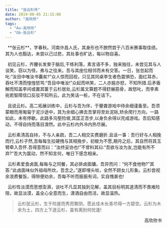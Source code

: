 ```yaml
---
title: "张云杉传"
date: 2019-08-05 21:15:08
author: "高欣欣"
tags: 
  - "Au-高欣欣"
  - "Ob-张云杉"
---
```


<p>&nbsp; **张云杉**，字春秋。河南许昌人氏，其身形也不腴然尝于八百米赛事取佳绩。其为人也豁达，未尝以己过悲，其处事也旷达，每以物自喜。</p>
<p>&nbsp; 初见云杉，齐腰长发束于脑后,干练利落，素言语不多，独来独往，未尝见其与人谈笑，窃以为怪，弗与之往来。吾与其座位相邻而未有交答。一日，张忽起而叱:&ldquo;汝目中唯汝书囊矣?&rdquo;众人惊而回视，只见其同桌李生者色震惧恐，面红耳赤，吞吐不清而惶惶怒骂:&ldquo;吾目中唯汝!&rdquo;众起而哄笑，二人亦尴亦怒，不知所措.后矛盾解而知盖李间或置其箧于云杉居处,云杉属文算题不得舒展筋骨，故怒叱，而李素宛若智障信口反驳不知所云。此为笑话一桩，不在话下。</p>
<p>&nbsp; 且说云杉。高二拓展训练中，云杉与吾为伴，于瞽聋游戏中待余细谨备至。吾须蒙眼而用匍匐于泥沙途中，其为余细心拂去吾掌将至处泥砾,矫余爬行方向，一路如此，未有停歇。此路多沟壑险坡,其匡正吾步,以身负余得以完成游戏。吾后知感动，不得自持而落目潸然。此中云杉内外冷内热尽展。</p>
<p>&nbsp; 云杉素清高自持，不与人亲疏，吾二人相交实费磨折.且话一事：吾行好与人相挽而行,云杉孑然,吾每每生拉硬拽与其相挽步，初极为不愿,期月之后，其自然将其玉臂牵入吾怀.吾得意而曰：&ldquo;汝终妥协也!&rdquo;不曾料其曰:&ldquo;吾欲与汝为友,岂能有所不弃?&rdquo;吾大为震动，然不知言何，唯日下感念相亲。</p>
<p>&nbsp; 云杉素爱食卤面,每每与之同餐，其必排卤面牗，吾异而问：&ldquo;何不食他物?&rdquo;其答:&ldquo;此卤面味似外祖母所炊，吾念之。&rdquo;遂即埋头啖，全然不顾女儿形象。云杉尝视余浪费餐饭，得隙便劝余，吾每不听而振振有词，实自愧甚也!</p>
<p>&nbsp; 云杉性淡漠而思想澎湃，谈吐不凡显其独到见解，盖其目标明其道清而不畏难险阻，故显淡漠，盖全心全意而生，潇酒自由而活，故显温热。</p>
<blockquote>云杉犹云杉，生于险崖而秀而繁阴，愿此佳木长青尽得一方碧空。云杉为木余为土，四方上下逐云杉，虽有离别何忧逢!
</blockquote>
<p style="text-align: right;">高欣欣书</p>